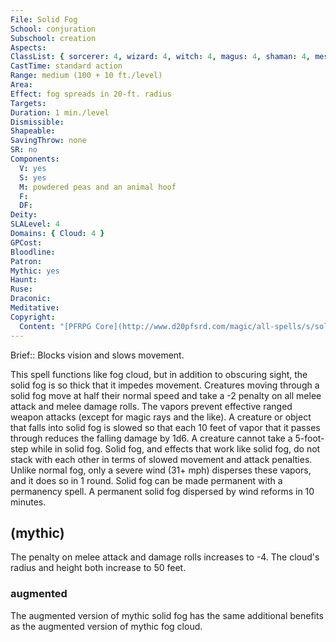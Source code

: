 ```yaml
---
File: Solid Fog
School: conjuration
Subschool: creation
Aspects: 
ClassList: { sorcerer: 4, wizard: 4, witch: 4, magus: 4, shaman: 4, mesmerist: 4, spiritualist: 4, unchained summoner: 4 }
CastTime: standard action
Range: medium (100 + 10 ft./level)
Area: 
Effect: fog spreads in 20-ft. radius
Targets: 
Duration: 1 min./level
Dismissible: 
Shapeable: 
SavingThrow: none
SR: no
Components:
  V: yes
  S: yes
  M: powdered peas and an animal hoof
  F: 
  DF: 
Deity: 
SLALevel: 4
Domains: { Cloud: 4 }
GPCost: 
Bloodline: 
Patron: 
Mythic: yes
Haunt: 
Ruse: 
Draconic: 
Meditative: 
Copyright:
  Content: "[PFRPG Core](http://www.d20pfsrd.com/magic/all-spells/s/solid-fog)"
---
```

Brief:: Blocks vision and slows movement.

This spell functions like fog cloud, but in addition to obscuring sight, the solid fog is so thick that it impedes movement.  Creatures moving through a solid fog move at half their normal speed and take a -2 penalty on all melee attack and melee damage rolls. The vapors prevent effective ranged weapon attacks (except for magic rays and the like). A creature or object that falls into solid fog is slowed so that each 10 feet of vapor that it passes through reduces the falling damage by 1d6. A creature cannot take a 5-foot-step while in solid fog. Solid fog, and effects that work like solid fog, do not stack with each other in terms of slowed movement and attack penalties.  Unlike normal fog, only a severe wind (31+ mph) disperses these vapors, and it does so in 1 round.  Solid fog can be made permanent with a permanency spell. A permanent solid fog dispersed by wind reforms in 10 minutes.


## (mythic)

The penalty on melee attack and damage rolls increases to -4. The cloud's radius and height both increase to 50 feet.


### augmented

The augmented version of mythic solid fog has the same additional benefits as the augmented version of mythic fog cloud.

